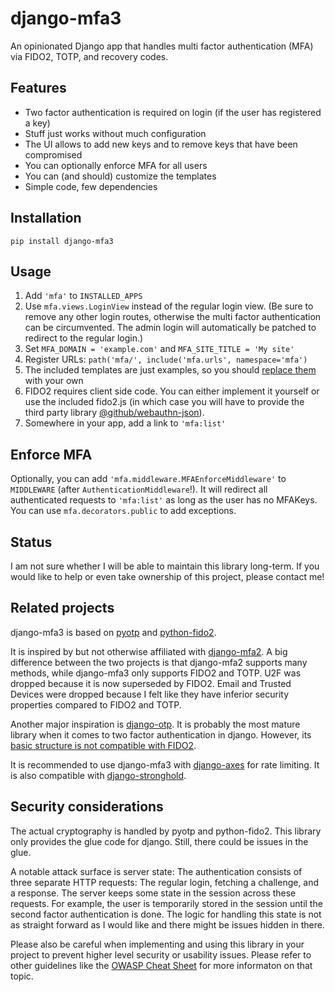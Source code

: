 # django-mfa3

An opinionated Django app that handles multi factor authentication (MFA) via
FIDO2, TOTP, and recovery codes.

## Features

-   Two factor authentication is required on login (if the user has registered a key)
-   Stuff just works without much configuration
-   The UI allows to add new keys and to remove keys that have been compromised
-   You can optionally enforce MFA for all users
-   You can (and should) customize the templates
-   Simple code, few dependencies

## Installation

```
pip install django-mfa3
```

## Usage

1.  Add `'mfa'` to `INSTALLED_APPS`
2.  Use `mfa.views.LoginView` instead of the regular login view. (Be sure to
    remove any other login routes, otherwise the multi factor authentication
    can be circumvented. The admin login will automatically be patched to
    redirect to the regular login.)
3.  Set `MFA_DOMAIN = 'example.com'` and `MFA_SITE_TITLE = 'My site'`
4.  Register URLs: `path('mfa/', include('mfa.urls', namespace='mfa')`
5.  The included templates are just examples, so you should [replace them](https://docs.djangoproject.com/en/stable/howto/overriding-templates/) with your own
6.  FIDO2 requires client side code. You can either implement it yourself or use the included fido2.js (in which case you will have to provide the third party library [@github/webauthn-json](https://www.npmjs.com/package/@github/webauthn-json)).
7.  Somewhere in your app, add a link to `'mfa:list'`

## Enforce MFA

Optionally, you can add `'mfa.middleware.MFAEnforceMiddleware'` to `MIDDLEWARE`
(after `AuthenticationMiddleware`!). It will redirect all authenticated
requests to `'mfa:list'` as long as the user has no MFAKeys. You can use
`mfa.decorators.public` to add exceptions.

## Status

I am not sure whether I will be able to maintain this library long-term. If you
would like to help or even take ownership of this project, please contact me!

## Related projects

django-mfa3 is based on [pyotp](https://github.com/pyauth/pyotp) and
[python-fido2](https://github.com/Yubico/python-fido2).

It is inspired by but not otherwise affiliated with
[django-mfa2](https://github.com/mkalioby/django-mfa2).
A big difference between the two projects is that django-mfa2 supports many
methods, while django-mfa3 only supports FIDO2 and TOTP. U2F was dropped
because it is now superseded by FIDO2. Email and Trusted Devices were dropped
because I felt like they have inferior security properties compared to FIDO2
and TOTP.

Another major inspiration is
[django-otp](https://github.com/django-otp/django-otp). It is probably the most
mature library when it comes to two factor authentication in django. However,
its [basic structure is not compatible with
FIDO2](https://github.com/django-otp/django-otp/issues/40).

It is recommended to use django-mfa3 with
[django-axes](https://github.com/jazzband/django-axes) for rate limiting. It is
also compatible with
[django-stronghold](https://github.com/mgrouchy/django-stronghold/).

## Security considerations

The actual cryptography is handled by pyotp and python-fido2. This library only
provides the glue code for django. Still, there could be issues in the glue.

A notable attack surface is server state: The authentication consists of three
separate HTTP requests: The regular login, fetching a challenge, and a
response. The server keeps some state in the session across these requests. For
example, the user is temporarily stored in the session until the second factor
authentication is done. The logic for handling this state is not as straight
forward as I would like and there might be issues hidden in there.

Please also be careful when implementing and using this library in your project
to prevent higher level security or usability issues. Please refer to other
guidelines like the
[OWASP Cheat Sheet](https://cheatsheetseries.owasp.org/cheatsheets/Multifactor_Authentication_Cheat_Sheet.html)
for more informaton on that topic.

